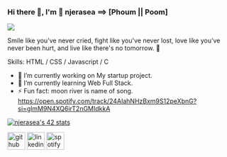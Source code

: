 ### Hi there 👋, I'm 🐺 njerasea ==> [Phoum || Poom] 
![](https://i.pinimg.com/originals/bf/41/cd/bf41cdcb78d70e939578774053efa147.jpg)

Smile like you’ve never cried, fight like you've never lost, love like you’ve never been hurt, and live like there's no tomorrow. 💫

Skills: HTML / CSS / Javascript / C

- 🔭 I’m currently working on My startup project. 
- 🌱 I’m currently learning Web Full Stack. 
- ⚡ Fun fact: moon river is name of song. https://open.spotify.com/track/24AIahNHzBxm9S12peXbnG?si=glmM9N4XQ6irT2nGMIdkkA 

[![njerasea's 42 stats](https://badge.mediaplus.ma/darkblue/njerasea?1337Badge=off&UM6P=off)](https://github.com/oakoudad/badge42)

[<img src='https://cdn.jsdelivr.net/npm/simple-icons@3.0.1/icons/github.svg' alt='github' height='40'>](https://github.com/https://github.com/PhoumMoonRiver)  [<img src='https://cdn.jsdelivr.net/npm/simple-icons@3.0.1/icons/linkedin.svg' alt='linkedin' height='40'>](https://www.linkedin.com/in/naruephop-jeraseat-33a713212/)  [<img src='https://cdn.jsdelivr.net/npm/simple-icons@3.0.1/icons/spotify.svg' alt='spotify' height='40'>](https://open.spotify.com/user/31n3fmxx3m4hudcxs2lakfglziiq?si=LIIZfb7fS---b3reZK8q5A)  

